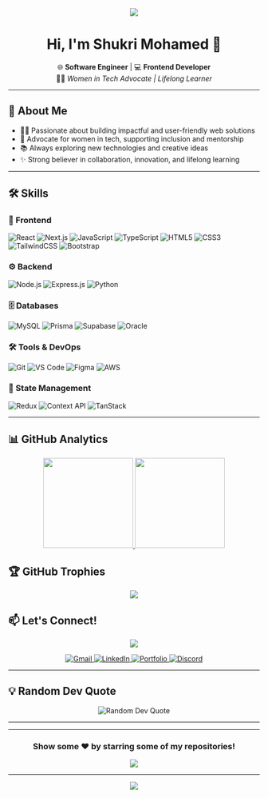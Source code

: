 
<div align="center">
  <img src="https://readme-typing-svg.herokuapp.com/?lines=Frontend+Developer+%7C+JavaScript+Enthusiast;React+Specialist+%7C+UI%2FUX+Lover;Always+Learning+New+Technologies;Building+Amazing+Web+Experiences&font=Fira%20Code&center=true&width=600&height=50&color=58a6ff&vCenter=true&size=20&pause=1000" />
</div>

<h1 align="center">Hi, I'm Shukri Mohamed 👋</h1>

<p align="center">
  🌐 <b>Software Engineer</b> | 💻 <b>Frontend Developer</b> <br/>
  👩‍💻 <i>Women in Tech Advocate | Lifelong Learner</i>
</p>

---

## 🚀 About Me
- 👩‍💻 Passionate about building impactful and user-friendly web solutions  
- 💪 Advocate for women in tech, supporting inclusion and mentorship  
- 📚 Always exploring new technologies and creative ideas  
- ✨ Strong believer in collaboration, innovation, and lifelong learning  

---

## 🛠️ Skills

### 🚀 Frontend
![React](https://img.shields.io/badge/React-61DBFB?style=for-the-badge&logo=react&logoColor=black)
![Next.js](https://img.shields.io/badge/Next.js-000000?style=for-the-badge&logo=nextdotjs&logoColor=white)
![JavaScript](https://img.shields.io/badge/JavaScript-F7DF1E?style=for-the-badge&logo=javascript&logoColor=black)
![TypeScript](https://img.shields.io/badge/TypeScript-007ACC?style=for-the-badge&logo=typescript&logoColor=white)
![HTML5](https://img.shields.io/badge/HTML5-E34F26?style=for-the-badge&logo=html5&logoColor=white)
![CSS3](https://img.shields.io/badge/CSS3-1572B6?style=for-the-badge&logo=css3&logoColor=white)
![TailwindCSS](https://img.shields.io/badge/Tailwind_CSS-38B2AC?style=for-the-badge&logo=tailwind-css&logoColor=white)
![Bootstrap](https://img.shields.io/badge/Bootstrap-563D7C?style=for-the-badge&logo=bootstrap&logoColor=white)

### ⚙️ Backend
![Node.js](https://img.shields.io/badge/Node.js-43853D?style=for-the-badge&logo=node.js&logoColor=white)
![Express.js](https://img.shields.io/badge/Express.js-404D59?style=for-the-badge)
![Python](https://img.shields.io/badge/Python-3776AB?style=for-the-badge&logo=python&logoColor=white)

### 🗄️ Databases
![MySQL](https://img.shields.io/badge/MySQL-005c84?style=for-the-badge&logo=mysql&logoColor=white)
![Prisma](https://img.shields.io/badge/Prisma-2D3748?style=for-the-badge&logo=prisma&logoColor=white)
![Supabase](https://img.shields.io/badge/Supabase-3ECF8E?style=for-the-badge&logo=supabase&logoColor=white)
![Oracle](https://img.shields.io/badge/Oracle-F80000?style=for-the-badge&logo=oracle&logoColor=white)

### 🛠️ Tools & DevOps
![Git](https://img.shields.io/badge/Git-F05032?style=for-the-badge&logo=git&logoColor=white)
![VS Code](https://img.shields.io/badge/VSCode-0078d7?style=for-the-badge&logo=visual-studio-code&logoColor=white)
![Figma](https://img.shields.io/badge/Figma-F24E1E?style=for-the-badge&logo=figma&logoColor=white)
![AWS](https://img.shields.io/badge/AWS-232F3E?style=for-the-badge&logo=amazon-aws&logoColor=white)

### 🔧 State Management
![Redux](https://img.shields.io/badge/Redux-764ABC?style=for-the-badge&logo=redux&logoColor=white)
![Context API](https://img.shields.io/badge/Context%20API-61DAFB?style=for-the-badge&logo=react&logoColor=white)
![TanStack](https://img.shields.io/badge/TanStack-FF4154?style=for-the-badge&logo=react-query&logoColor=white)

---



## 📊 GitHub Analytics

<p align="center">
  <a href="https://github.com/shukri-mo">
    <img height="180em" src="https://github-readme-stats-eight-theta.vercel.app/api?username=shukri-mo&show_icons=true&theme=algolia&include_all_commits=true&count_private=true"/>
    <img height="180em" src="https://github-readme-stats-eight-theta.vercel.app/api/top-langs/?username=shukri-mo&layout=compact&langs_count=8&theme=algolia"/>
  </a>
</p>

## 🏆 GitHub Trophies

<p align="center">
  <a href="https://github.com/shukri-mo">
    <img src="https://github-profile-trophy.vercel.app/?username=shukri-mo&column=7&theme=onedark&no-frame=true&no-bg=true"/>
  </a>
</p>




<!-- Add your real commit count note, if needed -->

## 📫 Let's Connect!

<div align="center">
  <img src="https://readme-typing-svg.herokuapp.com/?lines=Let's+connect+and+build+something+amazing!;Always+open+to+collaborating+on+projects;Feel+free+to+reach+out!&font=Fira%20Code&center=true&width=440&height=45&color=f75c7e&vCenter=true&size=18&pause=1000" />
</div>

<p align="center">
  <a href="mailto:shukriiman83@gmail.com">
    <img src="https://img.shields.io/badge/Gmail-D14836?style=for-the-badge&logo=gmail&logoColor=white" alt="Gmail"/>
  </a>
  <a href="https://linkedin.com/in/yourprofile">
    <img src="https://img.shields.io/badge/LinkedIn-0077B5?style=for-the-badge&logo=linkedin&logoColor=white" alt="LinkedIn"/>
  </a>
 
  <a href="[https://your-portfolio.com](https://portfolio-mauve-six-40.vercel.app/)">
    <img src="https://img.shields.io/badge/Portfolio-FF5722?style=for-the-badge&logo=firefox&logoColor=white" alt="Portfolio"/>
  </a>
  <a href="https://discord.com/users/iron.lady">
    <img src="https://img.shields.io/badge/Discord-7289DA?style=for-the-badge&logo=discord&logoColor=white" alt="Discord"/>
  </a>
</p>

---

## 💡 Random Dev Quote

<div align="center">
  <img src="https://quotes-github-readme.vercel.app/api?type=horizontal&theme=tokyonight" alt="Random Dev Quote"/>
</div>

---



---

<div align="center">
  
### Show some ❤️ by starring some of my repositories!

![](https://hit.yhype.me/github/profile?user_id=shukri-mo)

</div>

---

<div align="center">
  <img src="https://capsule-render.vercel.app/api?type=waving&color=gradient&height=60&section=footer"/>
</div>

